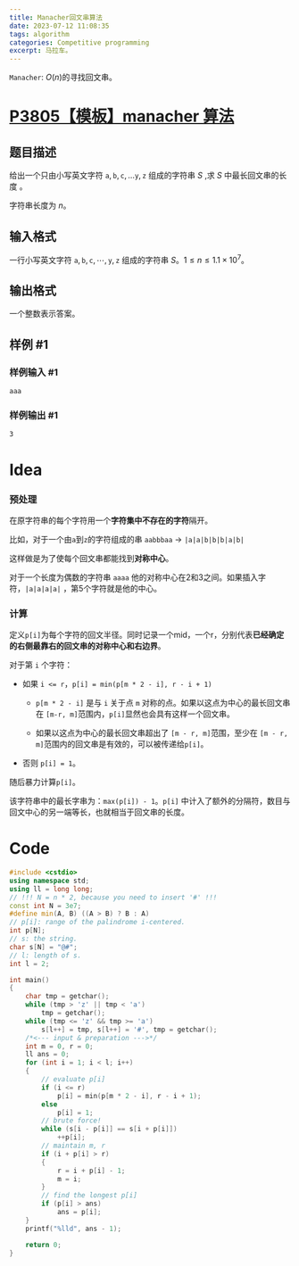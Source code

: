 ```yaml
---
title: Manacher回文串算法
date: 2023-07-12 11:08:35
tags: algorithm
categories: Competitive programming
excerpt: 马拉车。
---
```


`Manacher`: $O(n)$的寻找回文串。

# [P3805【模板】manacher 算法](https://www.luogu.com.cn/problem/P3805)

## 题目描述

给出一个只由小写英文字符 $\texttt a,\texttt b,\texttt c,\ldots\texttt y,\texttt z$ 组成的字符串 $S$ ,求 $S$ 中最长回文串的长度 。

字符串长度为 $n$。

## 输入格式

一行小写英文字符 $\texttt a,\texttt b,\texttt c,\cdots,\texttt y,\texttt z$ 组成的字符串 $S$。$1\le n\le 1.1\times 10^7$。

## 输出格式

一个整数表示答案。

## 样例 #1

### 样例输入 #1

```
aaa
```

### 样例输出 #1

```
3
```

# Idea

### 预处理

在原字符串的每个字符用一个**字符集中不存在的字符**隔开。

比如，对于一个由`a`到`z`的字符组成的串 `aabbbaa` -> `|a|a|b|b|b|a|b|`

这样做是为了使每个回文串都能找到**对称中心**。

对于一个长度为偶数的字符串 `aaaa` 他的对称中心在2和3之间。如果插入字符，`|a|a|a|a|` ，第5个字符就是他的中心。

### 计算

定义`p[i]`为每个字符的回文半径。同时记录一个mid，一个r，分别代表**已经确定的右侧最靠右的回文串的对称中心和右边界**。

对于第 `i` 个字符：

* 如果 `i <= r`，`p[i] = min(p[m * 2 - i], r - i + 1)` 
	* `p[m * 2 - i]` 是与 `i` 关于点 `m` 对称的点。如果以这点为中心的最长回文串在 `[m-r, m]`范围内，`p[i]`显然也会具有这样一个回文串。
	
	* 如果以这点为中心的最长回文串超出了 `[m - r, m]`范围，至少在 `[m - r, m]`范围内的回文串是有效的，可以被传递给`p[i]`。
* 否则 `p[i] = 1`。

随后暴力计算`p[i]`。

该字符串中的最长字串为：`max(p[i]) - 1`。`p[i]` 中计入了额外的分隔符，数目与回文中心的另一端等长，也就相当于回文串的长度。

# Code

```cpp
#include <cstdio>
using namespace std;
using ll = long long;
// !!! N = n * 2, because you need to insert '#' !!!
const int N = 3e7;
#define min(A, B) ((A > B) ? B : A)
// p[i]: range of the palindrome i-centered. 
int p[N];
// s: the string.
char s[N] = "@#";
// l: length of s.
int l = 2;

int main()
{
    char tmp = getchar();
    while (tmp > 'z' || tmp < 'a')
        tmp = getchar();
    while (tmp <= 'z' && tmp >= 'a')
        s[l++] = tmp, s[l++] = '#', tmp = getchar();
    /*<--- input & preparation --->*/
    int m = 0, r = 0;
    ll ans = 0;
    for (int i = 1; i < l; i++)
    {
        // evaluate p[i]
        if (i <= r)
            p[i] = min(p[m * 2 - i], r - i + 1);
        else
            p[i] = 1;
        // brute force!
        while (s[i - p[i]] == s[i + p[i]])
            ++p[i];
        // maintain m, r
        if (i + p[i] > r)
        {
            r = i + p[i] - 1;
            m = i;
        }
        // find the longest p[i]
        if (p[i] > ans)
            ans = p[i]; 
    }
    printf("%lld", ans - 1);

    return 0;
}
```

